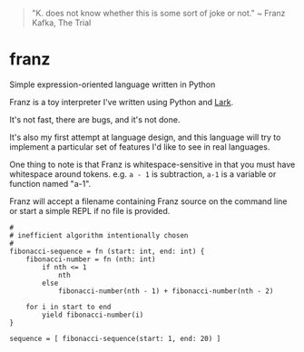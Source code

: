 > "K. does not know whether this is some sort of joke or not." ~ Franz Kafka, The Trial

# franz
Simple expression-oriented language written in Python

Franz is a toy interpreter I've written using Python and [Lark](https://github.com/erezsh/lark).

It's not fast, there are bugs, and it's not done. 

It's also my first attempt at language design, and this 
language will try to implement a particular set of features 
I'd like to see in real languages.

One thing to note is that Franz is whitespace-sensitive in that you must have whitespace around tokens.
e.g. `a - 1` is subtraction, `a-1` is a variable or function named "a-1".

Franz will accept a filename containing Franz source on the command line or 
start a simple REPL if no file is provided.

```
#
# inefficient algorithm intentionally chosen
#
fibonacci-sequence = fn (start: int, end: int) {
    fibonacci-number = fn (nth: int)
        if nth <= 1
            nth
        else
            fibonacci-number(nth - 1) + fibonacci-number(nth - 2)

    for i in start to end
        yield fibonacci-number(i)
}

sequence = [ fibonacci-sequence(start: 1, end: 20) ]
```

